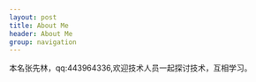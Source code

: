 ```yaml
---
layout: post
title: About Me
header: About Me
group: navigation
---
```




本名张先林，qq:443964336,欢迎技术人员一起探讨技术，互相学习。


